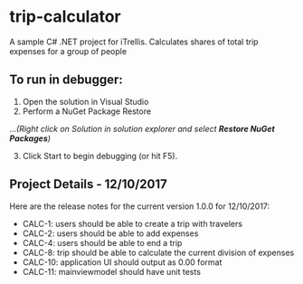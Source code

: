 # trip-calculator
A sample C# .NET project for iTrellis. Calculates shares of total trip expenses for a group of people

## To run in debugger:
1. Open the solution in Visual Studio
2. Perform a NuGet Package Restore 

...*(Right click on Solution in solution explorer and select __Restore NuGet Packages__)*

3. Click Start to begin debugging (or hit F5).

## Project Details - 12/10/2017

Here are the release notes for the current version 1.0.0 for 12/10/2017:

* CALC-1: users should be able to create a trip with travelers
* CALC-2: users should be able to add expenses
* CALC-4: users should be able to end a trip
* CALC-8: trip should be able to calculate the current division of expenses
* CALC-10: application UI should output as 0.00 format
* CALC-11: mainviewmodel should have unit tests